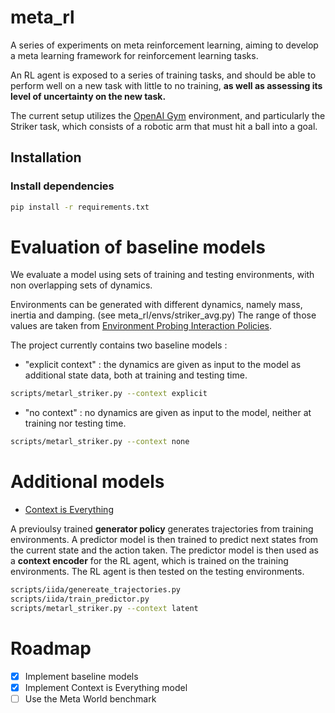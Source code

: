 # meta_rl

A series of experiments on meta reinforcement learning, aiming to develop a meta learning framework for reinforcement learning tasks.

An RL agent is exposed to a series of training tasks, and should be able to perform well on a new task with little to no training, **as well as assessing its level of uncertainty on the new task.**

The current setup utilizes the [OpenAI Gym](https://gym.openai.com/) environment, and particularly the Striker task, which consists of a robotic arm that must hit a ball into a goal.

## Installation

### Install dependencies

```bash
pip install -r requirements.txt
```

# Evaluation of baseline models

We evaluate a model using sets of training and testing environments, with non overlapping sets of dynamics.

Environments can be generated with different dynamics, namely mass, inertia and damping. (see meta_rl/envs/striker_avg.py) The range of those values are taken from [Environment Probing Interaction Policies](https://openreview.net/pdf?id=ryl8-3AcFX).

The project currently contains two baseline models :

- "explicit context" : the dynamics are given as input to the model as additional state data, both at training and testing time.

```bash
scripts/metarl_striker.py --context explicit
```

- "no context" : no dynamics are given as input to the model, neither at training nor testing time.

```bash
scripts/metarl_striker.py --context none
```

# Additional models

- [Context is Everything](https://benevans.zip/iida/)

A previoulsy trained **generator policy** generates trajectories from training environments. A predictor model is then trained to predict next states from the current state and the action taken. The predictor model is then used as a **context encoder** for the RL agent, which is trained on the training environments. The RL agent is then tested on the testing environments.

```bash
scripts/iida/genereate_trajectories.py
scripts/iida/train_predictor.py
scripts/metarl_striker.py --context latent
```

# Roadmap
- [x] Implement baseline models
- [x] Implement Context is Everything model
- [ ] Use the Meta World benchmark